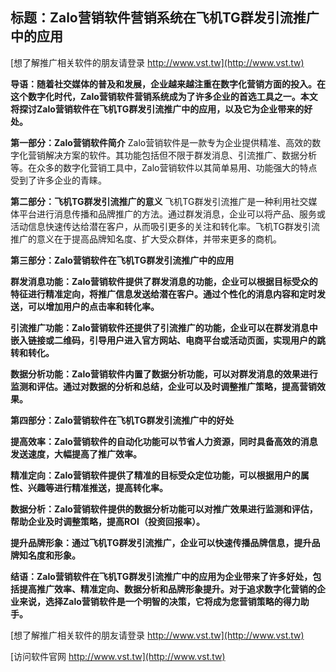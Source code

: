 ## **标题：Zalo营销软件营销系统在飞机TG群发引流推广中的应用**

[想了解推广相关软件的朋友请登录 http://www.vst.tw](http://www.vst.tw)

**导语：随着社交媒体的普及和发展，企业越来越注重在数字化营销方面的投入。在这个数字化时代，Zalo营销软件营销系统成为了许多企业的首选工具之一。本文将探讨Zalo营销软件在飞机TG群发引流推广中的应用，以及它为企业带来的好处。**

**第一部分：Zalo营销软件简介**
Zalo营销软件是一款专为企业提供精准、高效的数字化营销解决方案的软件。其功能包括但不限于群发消息、引流推广、数据分析等。在众多的数字化营销工具中，Zalo营销软件以其简单易用、功能强大的特点受到了许多企业的青睐。

**第二部分：飞机TG群发引流推广的意义**
飞机TG群发引流推广是一种利用社交媒体平台进行消息传播和品牌推广的方法。通过群发消息，企业可以将产品、服务或活动信息快速传达给潜在客户，从而吸引更多的关注和转化率。飞机TG群发引流推广的意义在于提高品牌知名度、扩大受众群体，并带来更多的商机。

**第三部分：Zalo营销软件在飞机TG群发引流推广中的应用**

**群发消息功能：Zalo营销软件提供了群发消息的功能，企业可以根据目标受众的特征进行精准定向，将推广信息发送给潜在客户。通过个性化的消息内容和定时发送，可以增加用户的点击率和转化率。**

**引流推广功能：Zalo营销软件还提供了引流推广的功能，企业可以在群发消息中嵌入链接或二维码，引导用户进入官方网站、电商平台或活动页面，实现用户的跳转和转化。**

**数据分析功能：Zalo营销软件内置了数据分析功能，可以对群发消息的效果进行监测和评估。通过对数据的分析和总结，企业可以及时调整推广策略，提高营销效果。**

**第四部分：Zalo营销软件在飞机TG群发引流推广中的好处**

**提高效率：Zalo营销软件的自动化功能可以节省人力资源，同时具备高效的消息发送速度，大幅提高了推广效率。**

**精准定向：Zalo营销软件提供了精准的目标受众定位功能，可以根据用户的属性、兴趣等进行精准推送，提高转化率。**

**数据分析：Zalo营销软件提供的数据分析功能可以对推广效果进行监测和评估，帮助企业及时调整策略，提高ROI（投资回报率）。**

**提升品牌形象：通过飞机TG群发引流推广，企业可以快速传播品牌信息，提升品牌知名度和形象。**

**结语：Zalo营销软件在飞机TG群发引流推广中的应用为企业带来了许多好处，包括提高推广效率、精准定向、数据分析和品牌形象提升。对于追求数字化营销的企业来说，选择Zalo营销软件是一个明智的决策，它将成为您营销策略的得力助手。**

[想了解推广相关软件的朋友请登录 http://www.vst.tw](http://www.vst.tw)


[访问软件官网 http://www.vst.tw](http://www.vst.tw)

